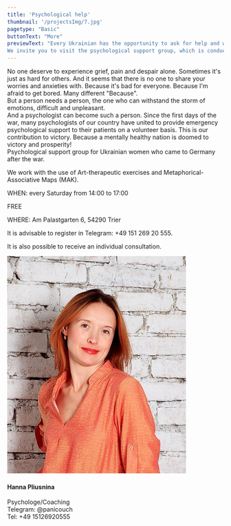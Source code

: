 ```yaml
---
title: 'Psychological help'
thumbnail: '/projectsImg/7.jpg'
pagetype: "Basic"
buttonText: "More"
previewText: "Every Ukrainian has the opportunity to ask for help and will certainly receive it.
We invite you to visit the psychological support group, which is conducted by a psychologist, coach Anna Plyusnina."
---
```


<div class=' m-0 bg-fixed bg-cover'>
        <div class='grid lg:grid-cols-2 3xl:gap-8 lg:gap-6 gap-4 mx-auto my-8 container w-4/5 border-2 border-red-400 dark:border-red-600'>
        <div class='text-left flex flex-col justify-center pl-4 md:pl-6 w-11/12'>
        <p class='text-black dark:text-white py-4 text-base text-justify'> No one deserve to experience grief, pain and despair alone. Sometimes it's just as hard for others. And it seems that there is no one to share your worries and anxieties with. Because it's bad for everyone. Because I'm afraid to get bored. Many different "Because".<br>
But a person needs a person, the one who can withstand the storm of emotions, difficult and unpleasant.<br>
And a psychologist can become such a person. Since the first days of the war, many psychologists of our country have united to provide emergency psychological support to their patients on a volunteer basis. This is our contribution to victory. Because a mentally healthy nation is doomed to victory and prosperity!<br>
Psychological support group for Ukrainian women who came to Germany after the war.
        </p>   
         <p class='text-black dark:text-white py-0.5 text-base text-justify'>
        We work with the use of Art-therapeutic exercises and Metaphorical-Associative Maps (MAK).
        </p>
          <p class='text-black dark:text-white py-2 text-base text-justify' >
        WHEN: every Saturday from 14:00 to 17:00 </p>  
           <p class='text-black dark:text-white py-2 text-base text-justify'>
         FREE </p>
           <p class='text-black dark:text-white py-2 text-base text-justify'>
        WHERE: Am Palastgarten 6, 54290 Trier </p>
         <p class='text-black dark:text-white py-2 text-base text-justify'>
         It is advisable to register in Telegram: 
         +49 151 269 20 555.</p>
         <p class='text-black dark:text-white py-6 text-base text-justify'>
It is also possible to receive an individual consultation.</p>      
    </div>
      <div class='flex flex-col justify-center px-4 md:px-6 w-full'> 
       <div class='relative flex justify-center '>
        <img src='/aboutImg/ourTeam/e57edb_4265bc9abc744880b04928e9a47f5335_mv2.jpg'>
    </div>
     <div class='flex flex-col justify-center'>
        <h4 class='text-2xl p-4 flex justify-center'>Hanna Pliusnina</h4>
            <p class='px-2 pb-2 flex justify-center'>Psychologe/Coaching <br>
            Telegram: @panicouch <br>
            Tel: +49 15126920555</p>
            </div>
     </div>  
 </div>      
</div>
